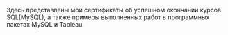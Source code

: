 Здесь представлены мои сертификаты об успешном окончании курсов SQL(MySQL),
а также примеры выполненных работ в программных пакетах MySQL и Tableau.
